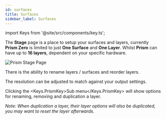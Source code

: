 ```yaml
---
id: surfaces
title: Surfaces
sidebar_label: Surfaces
---
```


import Keys from '@site/src/components/key.ts';

The **Stage** page is a place to setup your surfaces and layers, currently **Prism Zero** is limited to just **One Surface** and **One Layer**. Whilst **Prism** can have up to **16 layers**, dependent on your specific hardware. 

![Prism Stage Page](/prismdocs/images/prism-stage-surfaces.png)

There is the ability to rename layers / surfaces and reorder layers.

The resolution can be adjusted to match against your output settings.

<div style={{display: (`prism` === 'prism') ? '' : 'none'}}>

Clicking the <Keys.PrismKey>Sub menu</Keys.PrismKey> will show options for renaming, removing and duplication a layer.

*Note: When duplication a layer, their layer options will also be duplicated, you may want to reset the layer afterwards.*

</div>